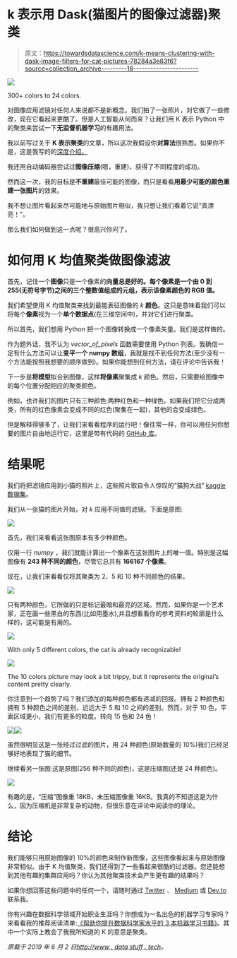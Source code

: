 # k 表示用 Dask(猫图片的图像过滤器)聚类

> 原文：<https://towardsdatascience.com/k-means-clustering-with-dask-image-filters-for-cat-pictures-78284a3e83f6?source=collection_archive---------18----------------------->

![](img/50a52c110d66364ff509695a3840a3d4.png)

300+ colors to 24 colors.

对图像应用滤镜对任何人来说都不是新概念。我们拍了一张照片，对它做了一些修改，现在它看起来更酷了。但是人工智能从何而来？让我们用 K 表示 Python 中的聚类来尝试一下**无监督机器学习**的有趣用法。

我以前写过关于 **K 表示聚类**的文章，所以这次我假设你**对算法**很熟悉。如果你不是，这是我写的的[深度介绍。](http://www.datastuff.tech/machine-learning/k-means-clustering-unsupervised-learning-for-recommender-systems/)

我还用自动编码器尝试过**图像压缩**(嗯，重建)，获得了不同程度的成功。

然而这一次，我的目标是**不重建**最佳可能的图像，而只是看看**用最少可能的颜色重建一张图片**的效果。

我不想让图片看起来尽可能地与原始图片相似，我只想让我们看着它说“真漂亮！”。

那么我们如何做到这一点呢？很高兴你问了。

# 如何用 K 均值聚类做图像滤波

首先，记住一个**图像**只是一个像素的**向量总是好的。每个像素是一个由 0 到 255(无符号字节)之间的三个整数值组成的元组，表示该像素颜色的 RGB 值。**

我们希望使用 K 均值聚类来找到最能表征图像的 *k* **颜色**。这只是意味着我们可以将每个**像素**视为一个**单个数据点**(在三维空间中)，并对它们进行聚类。

所以首先，我们想用 Python 把一个图像转换成一个像素矢量。我们是这样做的。

作为题外话，我不认为 *vector_of_pixels* 函数需要使用 Python 列表。我确信一定有什么方法可以让**变平一个 numpy 数组**，我就是找不到任何方法(至少没有一个方法能按照我想要的顺序做到)。如果你能想到任何方法，请在评论中告诉我！

下一步是**将模型**拟合到图像，这样**将像素**聚集成 *k* 颜色。然后，只需要给图像中的每个位置分配相应的聚类颜色。

例如，也许我们的图片只有三种颜色:两种红色和一种绿色。如果我们把它分成两类，所有的红色像素会变成不同的红色(聚集在一起)，其他的会变成绿色。

但是解释得够多了，让我们来看看程序的运行吧！像往常一样，你可以用任何你想要的图片自由地运行它，这里是带有代码的 [GitHub 库](https://github.com/StrikingLoo/K-means-image-compression)。

# 结果呢

我们将把滤镜应用到小猫的照片上，这些照片取自令人惊叹的“猫狗大战” [kaggle 数据集](https://www.kaggle.com/c/dogs-vs-cats)。

我们从一张猫的图片开始，对 *k* 应用不同值的滤镜。下面是原图:

![](img/62b8d4fd926dd4282d8b3cecd607786f.png)

首先，我们来看看这张图原本有多少种颜色。

仅用一行 *numpy* ，我们就能计算出一个像素在这张图片上的唯一值。特别是这幅图像有 **243 种不同的颜色**，尽管它总共有 **166167 个像素**。

现在，让我们来看看仅将其聚类为 2、5 和 10 种不同颜色的结果。

![](img/7a497ccc17d4432dfe303d6f53f65853.png)

只有两种颜色，它所做的只是标记最暗和最亮的区域。然而，如果你是一个艺术家，正在画一些黑白的东西(比如用墨水),并且想看看你的参考资料的轮廓是什么样的，这可能是有用的。

![](img/f48d5bb4d1991622a9be3f8dbbe9bc05.png)

With only 5 different colors, the cat is already recognizable!

![](img/8cd568295f04dbccc36c57dc80821950.png)

The 10 colors picture may look a bit trippy, but it represents the original’s content pretty clearly.

你注意到一个趋势了吗？我们添加的每种颜色都有递减的回报。拥有 2 种颜色和拥有 5 种颜色之间的差别，远远大于 5 和 10 之间的差别。然而，对于 10 色，平面区域更小，我们有更多的粒度。转向 15 色和 24 色！

![](img/45aeef2705ef067fa7858505aa5634a7.png)![](img/5c9ab617f16d54bc0803316805761d32.png)

虽然很明显这是一张经过过滤的图片，用 24 种颜色(原始数量的 10%)我们已经足够好地表现了猫的细节。

继续看另一张图:这是原图(256 种不同的颜色)，这是压缩图(还是 24 种颜色)。

![](img/473eef9234423b45e2c9244a89b63779.png)

有趣的是，“压缩”图像重 18KB，未压缩图像重 16KB。我真的不知道这是为什么，因为压缩机是非常复杂的动物，但很乐意在评论中阅读你的理论。

# 结论

我们能够只用原始图像的 10%的颜色来制作新图像，这些图像看起来与原始图像非常相似。由于 K 均值聚类，我们还得到了一些看起来很酷的过滤器。您还能想到其他有趣的集群应用吗？你认为其他聚类技术会产生更有趣的结果吗？

如果你想回答这些问题中的任何一个，请随时通过 [Twitter](http://twitter.com/strikingloo) 、 [Medium](http://medium.com/@strikingloo) 或 [Dev.to](http://www.dev.to/strikingloo) 联系我。

你有兴趣在数据科学领域开始职业生涯吗？你想成为一名出色的机器学习专家吗？来看看我的推荐阅读清单:[《帮助你提升数据科学家水平的 3 本机器学习书籍》](http://www.datastuff.tech/data-science/3-machine-learning-books-that-helped-me-level-up-as-a-data-scientist/)。其中一个实际上教会了我我所知道的 K 的意思是聚类。

*原载于 2019 年 6 月 2 日*[*http://www . data stuff . tech*](http://www.datastuff.tech/machine-learning/k-means-clustering-with-dask-editing-pictures-of-kittens/)*。*